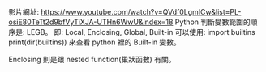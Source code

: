 影片網址: https://www.youtube.com/watch?v=QVdf0LgmICw&list=PL-osiE80TeTt2d9bfVyTiXJA-UTHn6WwU&index=18
Python 判斷變數範圍的順序是: LEGB。
    即: Local, Enclosing, Global, Built-in
可以使用:
    import builtins
    print(dir(builtins)) 
來查看 python 裡的 Built-in 變數。

Enclosing 則是跟 nested function(巢狀函數) 有關。